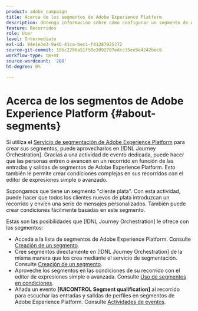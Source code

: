 ```yaml
---
product: adobe campaign
title: Acerca de los segmentos de Adobe Experience Platform
description: Obtenga información sobre cómo configurar un segmento de Adobe Experience Platform
feature: Recorridos
role: User
level: Intermediate
exl-id: 94e1e3e3-9a46-41ca-bec1-f41287925372
source-git-commit: 185c2296a51f58e2092787edcc35ee9e4242bec8
workflow-type: tm+mt
source-wordcount: '208'
ht-degree: 0%

---
```


# Acerca de los segmentos de Adobe Experience Platform {#about-segments}

Si utiliza el [Servicio de segmentación de Adobe Experience Platform](https://experienceleague.adobe.com/docs/experience-platform/segmentation/home.html) para crear sus segmentos, puede aprovecharlos en [!DNL Journey Orchestration]. Gracias a una actividad de evento dedicada, puede hacer que las personas entren o avancen en un recorrido en función de las entradas y salidas de segmentos de Adobe Experience Platform. Esto también le permite crear condiciones complejas en sus recorridos con el editor de expresiones simple o avanzado.

Supongamos que tiene un segmento &quot;cliente plata&quot;. Con esta actividad, puede hacer que todos los clientes nuevos de plata introduzcan un recorrido y envíen una serie de mensajes personalizados. También puede crear condiciones fácilmente basadas en este segmento.

Estas son las posibilidades que [!DNL Journey Orchestration] le ofrece con los segmentos:

* Acceda a la lista de segmentos de Adobe Experience Platform. Consulte [Creación de un segmento](../segment/creating-a-segment.md).
* Cree segmentos directamente en [!DNL Journey Orchestration] de la misma manera que los crea mediante el servicio de segmentación. Consulte [Creación de un segmento](../segment/creating-a-segment.md).
* Aproveche los segmentos en las condiciones de su recorrido con el editor de expresiones simple o avanzada. Consulte [Uso de segmentos en condiciones](../segment/using-a-segment.md).
* Añada un evento **[!UICONTROL Segment qualification]** al recorrido para escuchar las entradas y salidas de perfiles en segmentos de Adobe Experience Platform. Consulte [Actividades de eventos](../building-journeys/segment-qualification-events.md).
